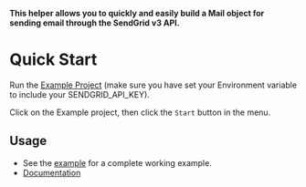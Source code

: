 **This helper allows you to quickly and easily build a Mail object for sending email through the SendGrid v3 API.**

# Quick Start

Run the [Example Project](https://github.com/sendgrid/sendgrid-csharp/tree/ExampleCoreProject) (make sure you have set your Environment variable to include your SENDGRID_API_KEY).

Click on the Example project, then click the `Start` button in the menu.

## Usage

- See the [example](https://github.com/sendgrid/sendgrid-csharp/tree/master/ExampleCoreProject/Example.cs) for a complete working example.
- [Documentation](https://sendgrid.com/docs/API_Reference/Web_API_v3/Mail/overview.html)